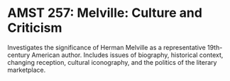 # AMST 257: Melville: Culture and Criticism

Investigates the significance of Herman Melville as a representative 19th-century American author. Includes issues of biography, historical context, changing reception, cultural iconography, and the politics of the literary marketplace.